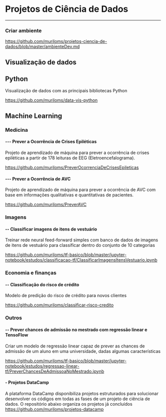 # Projetos de Ciência de Dados
---
### Criar ambiente
https://github.com/muriloms/projetos-ciencia-de-dados/blob/master/ambienteDev.md

## Visualização de dados
## Python
Visualização de dados com as principais bibliotecas Python</p>
https://github.com/muriloms/data-vis-python

## Machine Learning
### Medicina
#### --- Prever a Ocorrência de Crises Epiléticas
Projeto de aprendizado de máquina para prever a ocorrência de crises epiléticas a partir de 178 leituras de EEG (Eletroencefalograma).</p>
https://github.com/muriloms/PreverOcorrenciaDeCrisesEpileticas

#### --- Prever a Ocorrência de AVC
Projeto de aprendizado de máquina para prever a ocorrência de AVC com base em informações qualitativas e quantitativas de pacientes.</p>
https://github.com/muriloms/PreverAVC

### Imagens
#### -- Classificar imagens de itens de vestuário
Treinar rede neural feed-forward simples com banco de dados de imagens de itens de vestuário para classificar dentro do conjunto de 10 categorias</p>
https://github.com/muriloms/tf-basico/blob/master/jupyter-notebook/estudos/classificacao-tf/ClassificarImagensItensVestuario.ipynb

### Economia e finanças
#### -- Classificação do risco de crédito
Modelo de predição do risco de crédito para novos clientes</p>
https://github.com/muriloms/classificar-risco-credito

### Outros
#### -- Prever chances de admissão no mestrado com regressão linear e TensoFlow
Criar um modelo de regressão linear capaz de prever as chances de admissão de um aluno em uma universidade, dadas algumas características</p>
https://github.com/muriloms/tf-basico/blob/master/jupyter-notebook/estudos/regressao-linear-tf/PreverChancesDeAdmissoaNoMestrado.ipynb

#### - Projetos DataCamp
A plataforma DataCamp disponibiliza projetos estruturados para solucionar desenvolver os códigos em todas as fases de um projeto de ciência de dados.
O repositório abaixo organiza os projetos já concluídos
https://github.com/muriloms/projetos-datacamp
